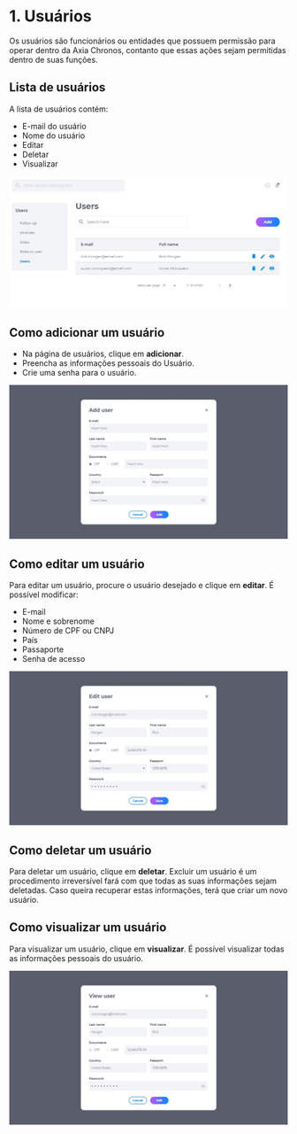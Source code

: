 # 1. Usuários

Os usuários são funcionários ou entidades que possuem permissão para operar dentro da Axia Chronos, contanto que essas ações sejam permitidas dentro de suas funções. 

## Lista de usuários
A lista de usuários contém:

* E-mail do usuário
* Nome do usuário
* Editar
* Deletar
* Visualizar

![imagem](../img/crm/Users-Users-List.jpg)

## Como adicionar um usuário
* Na página de usuários, clique em **adicionar**.
* Preencha as informações pessoais do Usuário.
* Crie uma senha para o usuário.

![imagem](../img/crm/Users-Users-Add.jpg)

## Como editar um usuário
Para editar um usuário, procure o usuário desejado e clique em **editar**. É possível modificar:

* E-mail
* Nome e sobrenome
* Número de CPF ou CNPJ
* País
* Passaporte
* Senha de acesso

![imagem](../img/crm/Users-Users-Edit.jpg)

## Como deletar um usuário
Para deletar um usuário, clique em **deletar**. Excluir um usuário é um procedimento irreversível fará com que todas as suas informações sejam deletadas. Caso queira recuperar estas informações, terá que criar um novo usuário.

## Como visualizar um usuário
Para visualizar um usuário, clique em **visualizar**. É possível visualizar todas as informações pessoais do usuário.

![imagem](../img/crm/Users-Users-View.jpg)



